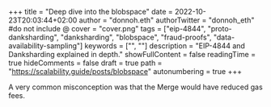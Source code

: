 +++
title = "Deep dive into the blobspace"
date = 2022-10-23T20:03:44+02:00
author = "donnoh.eth"
authorTwitter = "donnoh_eth" #do not include @
cover = "cover.png"
tags = ["eip-4844", "proto-danksharding", "danksharding", "blobspace", "fraud-proofs", "data-availability-sampling"]
keywords = ["", ""]
description = "EIP-4844 and Danksharding explained in depth."
showFullContent = false
readingTime = true
hideComments = false
draft = true
path = "https://scalability.guide/posts/blobspace"
autonumbering = true
+++

A very common misconception was that the Merge would have reduced gas fees. 